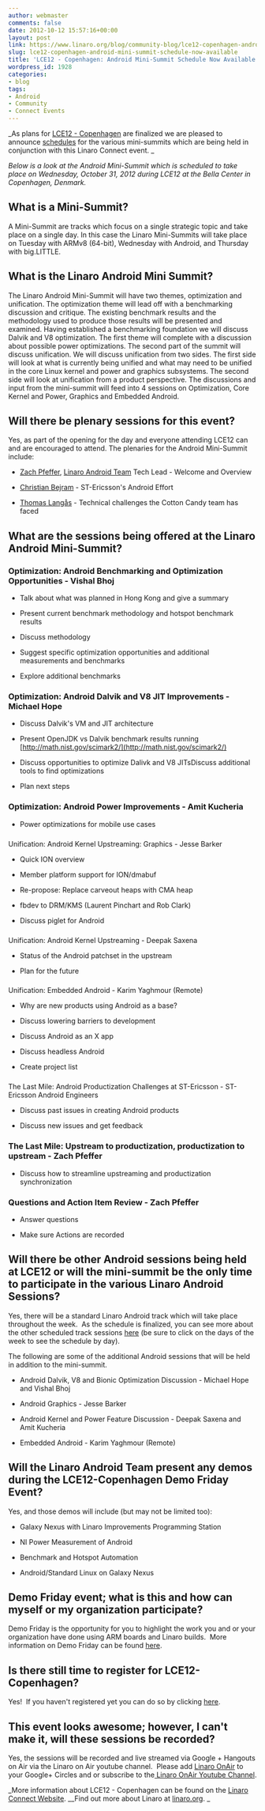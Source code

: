 ```yaml
---
author: webmaster
comments: false
date: 2012-10-12 15:57:16+00:00
layout: post
link: https://www.linaro.org/blog/community-blog/lce12-copenhagen-android-mini-summit-schedule-now-available/
slug: lce12-copenhagen-android-mini-summit-schedule-now-available
title: 'LCE12 - Copenhagen: Android Mini-Summit Schedule Now Available'
wordpress_id: 1928
categories:
- blog
tags:
- Android
- Community
- Connect Events
---
```


_As plans for [LCE12 - Copenhagen](http://connect.linaro.org/events/event/lce12-copenhagen/#welcome) are finalized we are pleased to announce [schedules](http://connect.linaro.org/events/event/lce12-copenhagen/#schedule) for the various mini-summits which are being held in conjunction with this Linaro Connect event. _

_Below is a look at the Android Mini-Summit which is scheduled to take place on Wednesday, October 31, 2012 during LCE12 at the Bella Center in Copenhagen, Denmark._


## What is a Mini-Summit?


A Mini-Summit are tracks which focus on a single strategic topic and take place on a single day.  In this case the Linaro Mini-Summits will take place on Tuesday with ARMv8 (64-bit), Wednesday with Android, and Thursday with big.LITTLE.


## What is the Linaro Android Mini Summit?


The Linaro Android Mini-Summit will have two themes, optimization and unification. The optimization theme will lead off with a benchmarking discussion and critique. The existing benchmark results and the methodology used to produce those results will be presented and examined. Having established a benchmarking foundation we will discuss Dalvik and V8 optimization. The first theme will complete with a discussion about possible power optimizations. The second part of the summit will discuss unification. We will discuss unification from two sides. The first side will look at what is currently being unified and what may need to be unified in the core Linux kernel and power and graphics subsystems. The second side will look at unification from a product perspective. The discussions and input from the mini-summit will feed into 4 sessions on Optimization, Core Kernel and Power, Graphics and Embedded Android.


## Will there be plenary sessions for this event?


Yes, as part of the opening for the day and everyone attending LCE12 can and are encouraged to attend.  The plenaries for the Android Mini-Summit include:




  * [Zach Pfeffer](http://www.linaro.org/linux-on-arm/meet-the-team/zach-pfeffer/), [Linaro Android Team](http://www.linaro.org/linux-on-arm/meet-the-team/android) Tech Lead - Welcome and Overview


  * [Christian Bejram](https://plus.google.com/116862664037516190766/about) - ST-Ericsson's Android Effort


  * [Thomas Langås](https://plus.google.com/116279610674119061733/posts) - Technical challenges the Cotton Candy team has faced




## What are the sessions being offered at the Linaro Android Mini-Summit?




### Optimization: Android Benchmarking and Optimization Opportunities - Vishal Bhoj






  * Talk about what was planned in Hong Kong and give a summary


  * Present current benchmark methodology and hotspot benchmark results


  * Discuss methodology


  * Suggest specific optimization opportunities and additional measurements and benchmarks


  * Explore additional benchmarks




### Optimization: Android Dalvik and V8 JIT Improvements - Michael Hope






  * Discuss Dalvik's VM and JIT architecture


  * Present OpenJDK vs Dalvik benchmark results running [http://math.nist.gov/scimark2/](http://math.nist.gov/scimark2/)


  * Discuss opportunities to optimize Dalivk and V8 JITsDiscuss additional tools to find optimizations


  * Plan next steps




### Optimization: Android Power Improvements - Amit Kucheria






  * Power optimizations for mobile use cases




###
Unification: Android Kernel Upstreaming: Graphics - Jesse Barker






  * Quick ION overview


  * Member platform support for ION/dmabuf


  * Re-propose: Replace carveout heaps with CMA heap


  * fbdev to DRM/KMS (Laurent Pinchart and Rob Clark)


  * Discuss piglet for Android




###
Unification: Android Kernel Upstreaming - Deepak Saxena






  * Status of the Android patchset in the upstream


  * Plan for the future




###
Unification: Embedded Android - Karim Yaghmour (Remote)






  * Why are new products using Android as a base?


  * Discuss lowering barriers to development


  * Discuss Android as an X app


  * Discuss headless Android


  * Create project list




###
The Last Mile: Android Productization Challenges at ST-Ericsson - ST-Ericsson Android Engineers






  * Discuss past issues in creating Android products


  * Discuss new issues and get feedback




### The Last Mile: Upstream to productization, productization to upstream - Zach Pfeffer






  * Discuss how to streamline upstreaming and productization synchronization




### Questions and Action Item Review - Zach Pfeffer






  * Answer questions


  * Make sure Actions are recorded




## Will there be other Android sessions being held at LCE12 or will the mini-summit be the only time to participate in the various Linaro Android Sessions?


Yes, there will be a standard Linaro Android track which will take place throughout the week.  As the schedule is finalized, you can see more about the other scheduled track sessions [here](http://connect.linaro.org/events/event/lce12-copenhagen/#schedule) (be sure to click on the days of the week to see the schedule by day).

The following are some of the additional Android sessions that will be held in addition to the mini-summit.




  * Android Dalvik, V8 and Bionic Optimization Discussion - Michael Hope and Vishal Bhoj


  * Android Graphics - Jesse Barker


  * Android Kernel and Power Feature Discussion - Deepak Saxena and Amit Kucheria


  * Embedded Android - Karim Yaghmour (Remote)




## Will the Linaro Android Team present any demos during the LCE12-Copenhagen Demo Friday Event?


Yes, and those demos will include (but may not be limited too):




  * Galaxy Nexus with Linaro Improvements Programming Station


  * NI Power Measurement of Android


  * Benchmark and Hotspot Automation


  * Android/Standard Linux on Galaxy Nexus




## Demo Friday event; what is this and how can myself or my organization participate?


Demo Friday is the opportunity for you to highlight the work you and or your organization have done using ARM boards and Linaro builds.  More information on Demo Friday can be found [here](http://www.linaro.org/linaro-blog/2012/09/26/lce-12-copenhagen-demo-friday-call-for-participation/).


## Is there still time to register for LCE12-Copenhagen?


Yes!  If you haven't registered yet you can do so by clicking [here](http://connect.linaro.org/wp-login.php?redirect_to=/register-connect/).


## This event looks awesome; however, I can't make it, will these sessions be recorded?


Yes, the sessions will be recorded and live streamed via Google + Hangouts on Air via the Linaro on Air youtube channel.  Please add [Linaro OnAir](https://plus.google.com/u/0/116754366033915823792/posts) to your Google+ Circles and or subscribe to the[ Linaro OnAir Youtube Channel](http://www.youtube.com/channel/UCIVqQKxCyQLJS6xvSmfndLA/videos?flow=grid&view=0).



_More information about LCE12 - Copenhagen can be found on the [Linaro Connect Website](http://connect.linaro.org/events/event/lce12-copenhagen/#welcome). __Find out more about Linaro at [linaro.org](http://www.linaro.org/). _
